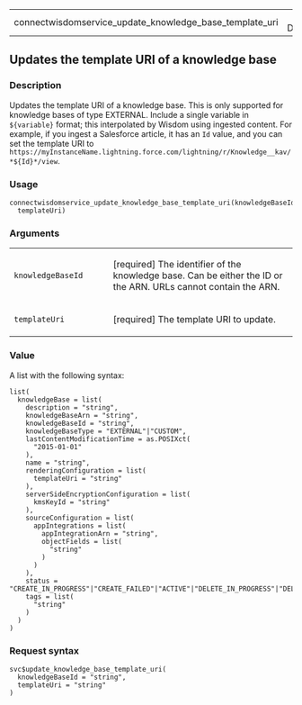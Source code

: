 <table style="width: 100%;">
<tbody>
<tr class="odd">
<td>connectwisdomservice_update_knowledge_base_template_uri</td>
<td style="text-align: right;">R Documentation</td>
</tr>
</tbody>
</table>

## Updates the template URI of a knowledge base

### Description

Updates the template URI of a knowledge base. This is only supported for
knowledge bases of type EXTERNAL. Include a single variable in
`⁠${variable}⁠` format; this interpolated by Wisdom using ingested
content. For example, if you ingest a Salesforce article, it has an `Id`
value, and you can set the template URI to
`⁠https://myInstanceName.lightning.force.com/lightning/r/Knowledge__kav/*${Id}*/view⁠`.

### Usage

    connectwisdomservice_update_knowledge_base_template_uri(knowledgeBaseId,
      templateUri)

### Arguments

<table>
<colgroup>
<col style="width: 35%" />
<col style="width: 65%" />
</colgroup>
<tbody>
<tr class="odd">
<td><code
id="connectwisdomservice_update_knowledge_base_template_uri_:_knowledgeBaseId">knowledgeBaseId</code></td>
<td><p>[required] The identifier of the knowledge base. Can be either
the ID or the ARN. URLs cannot contain the ARN.</p></td>
</tr>
<tr class="even">
<td><code
id="connectwisdomservice_update_knowledge_base_template_uri_:_templateUri">templateUri</code></td>
<td><p>[required] The template URI to update.</p></td>
</tr>
</tbody>
</table>

### Value

A list with the following syntax:

    list(
      knowledgeBase = list(
        description = "string",
        knowledgeBaseArn = "string",
        knowledgeBaseId = "string",
        knowledgeBaseType = "EXTERNAL"|"CUSTOM",
        lastContentModificationTime = as.POSIXct(
          "2015-01-01"
        ),
        name = "string",
        renderingConfiguration = list(
          templateUri = "string"
        ),
        serverSideEncryptionConfiguration = list(
          kmsKeyId = "string"
        ),
        sourceConfiguration = list(
          appIntegrations = list(
            appIntegrationArn = "string",
            objectFields = list(
              "string"
            )
          )
        ),
        status = "CREATE_IN_PROGRESS"|"CREATE_FAILED"|"ACTIVE"|"DELETE_IN_PROGRESS"|"DELETE_FAILED"|"DELETED",
        tags = list(
          "string"
        )
      )
    )

### Request syntax

    svc$update_knowledge_base_template_uri(
      knowledgeBaseId = "string",
      templateUri = "string"
    )
